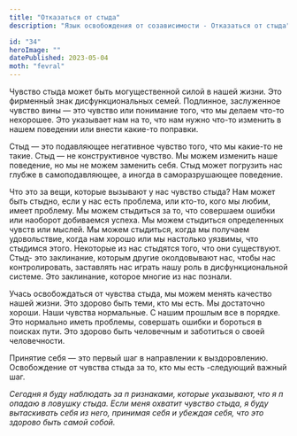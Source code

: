 ```yaml
---
title: "Отказаться от стыда"
description: "Язык освобождения от созависимости - Отказаться от стыда"

id: "34"
heroImage: ""
datePublished: 2023-05-04
moth: "fevral"
---
```


Чувство стыда может быть могущественной силой в нашей жизни. Это фирменный
знак дисфункциональных семей. Подлинное, заслуженное чувство вины — это
чувство или понимание того, что мы делаем что-то нехорошее. Это указывает нам
на то, что нам нужно что-то изменить в нашем поведении или внести какие-то
поправки.

Стыд — это подавляющее негативное чувство того, что мы какие-то не такие. Стыд
— не конструктивное чувство. Мы можем изменить наше поведение, но мы не можем
заменить себя. Стыд может погрузить нас глубже в самоподавляющее, а иногда в
саморазрушающее поведение.

Что это за вещи, которые вызывают у нас чувство стыда? Нам может быть стыдно,
если у нас есть проблема, или кто-то, кого мы любим, имеет проблему. Мы можем
стыдиться за то, что совершаем ошибки или наоборот добиваемся успеха. Мы можем
стыдиться определенных чувств или мыслей. Мы можем стыдиться, когда мы
получаем удовольствие, когда нам хорошо или мы настолько уязвимы, что стыдимся
этого. Некоторые из нас стыдятся того, что они существуют. Стыд- это
заклинание, которым другие околдовывают нас, чтобы нас контролировать,
заставлять нас играть нашу роль в дисфункциональной системе. Это заклинание,
которое многие из нас познали.

Учась освобождаться от чувства стыда, мы можем менять качество нашей жизни.
Это здорово быть теми, кто мы есть. Мы достаточно хороши. Наши чувства
нормальные. С нашим прошлым все в порядке. Это нормально иметь проблемы,
совершать ошибки и бороться в поисках пути. Это здорово быть человечным и
заботиться о своей человечности.

Принятие себя — это первый шаг в направлении к выздоровлению. Освобождение от
чувства стыда за то, кто мы есть -следующий важный шаг.

_Сегодня_ _я_ _буду_ _наблюдать_ _за_ _п_ _ризнаками,_ _которые_ _указывают,_
_что_ _я_ _п_ _опадаю_ _в_ _ловушку_ _стыда._ _Если_ _меня_ _охватит_
_чувство_ _стыда,_ _я_ _буду_ _вытаскивать_ _себя_ _из_ _него,_ _принимая_
_себя_ _и_ _убеждая_ _себя,_ _что_ _это_ _здорово_ _быть_ _самой_ _собой._
